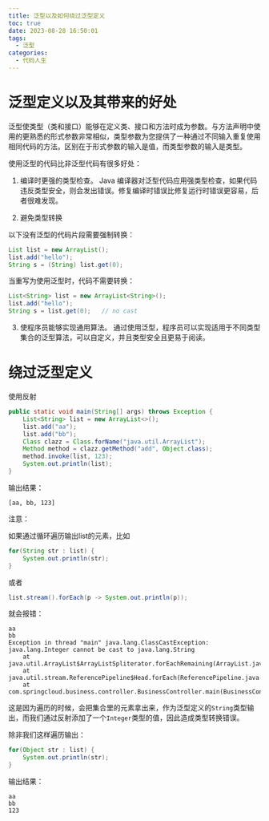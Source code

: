 ```yaml
---
title: 泛型以及如何绕过泛型定义
toc: true
date: 2023-08-28 16:50:01
tags:
  - 泛型
categories:
  - 代码人生
---
```



# 泛型定义以及其带来的好处

泛型使类型（类和接口）能够在定义类、接口和方法时成为参数。与方法声明中使用的更熟悉的形式参数非常相似，类型参数为您提供了一种通过不同输入重复使用相同代码的方法。区别在于形式参数的输入是值，而类型参数的输入是类型。

使用泛型的代码比非泛型代码有很多好处：

1. 编译时更强的类型检查。 Java 编译器对泛型代码应用强类型检查，如果代码违反类型安全，则会发出错误。修复编译时错误比修复运行时错误更容易，后者很难发现。

<!-- more -->

2. 避免类型转换

以下没有泛型的代码片段需要强制转换：

```java
List list = new ArrayList();
list.add("hello");
String s = (String) list.get(0);
```

当重写为使用泛型时，代码不需要转换：

```java
List<String> list = new ArrayList<String>();
list.add("hello");
String s = list.get(0);   // no cast
```

3. 使程序员能够实现通用算法。 通过使用泛型，程序员可以实现适用于不同类型集合的泛型算法，可以自定义，并且类型安全且更易于阅读。

# 绕过泛型定义

使用反射

```java
public static void main(String[] args) throws Exception {
    List<String> list = new ArrayList<>();
    list.add("aa");
    list.add("bb");
    Class clazz = Class.forName("java.util.ArrayList");
    Method method = clazz.getMethod("add", Object.class);
    method.invoke(list, 123);
    System.out.println(list);
}
```

输出结果：

```
[aa, bb, 123]
```

注意：

如果通过循环遍历输出list的元素，比如

```java
for(String str : list) {
	System.out.println(str);
}
```

或者

```java
list.stream().forEach(p -> System.out.println(p));
```

就会报错：

```
aa
bb
Exception in thread "main" java.lang.ClassCastException: java.lang.Integer cannot be cast to java.lang.String
	at java.util.ArrayList$ArrayListSpliterator.forEachRemaining(ArrayList.java:1382)
	at java.util.stream.ReferencePipeline$Head.forEach(ReferencePipeline.java:580)
	at com.springcloud.business.controller.BusinessController.main(BusinessController.java:45)
```

这是因为遍历的时候，会把集合里的元素拿出来，作为泛型定义的`String`类型输出，而我们通过反射添加了一个`Integer`类型的值，因此造成类型转换错误。

除非我们这样遍历输出：

```java
for(Object str : list) {
	System.out.println(str);
}
```

输出结果：

```
aa
bb
123
```
